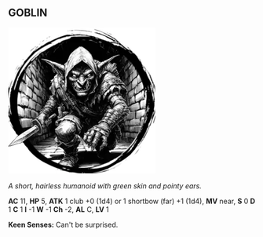## GOBLIN

![](images/goblin.webp)

_A short, hairless humanoid with green skin and pointy ears._

**AC** 11, **HP** 5, **ATK** 1 club +0 (1d4) or 1 shortbow (far) +1 (1d4), **MV** near, **S** 0 **D** 1 **C** 1 **I** -1 **W** -1 **Ch** -2, **AL** C, **LV** 1

**Keen Senses:** Can't be surprised.

